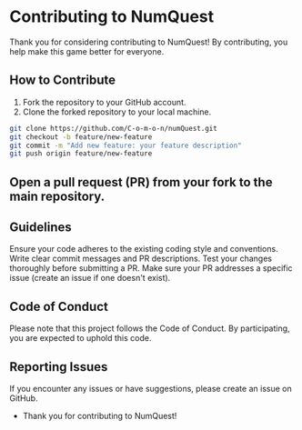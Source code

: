 # Contributing to NumQuest

Thank you for considering contributing to NumQuest! By contributing, you help make this game better for everyone.

## How to Contribute

1. Fork the repository to your GitHub account.
2. Clone the forked repository to your local machine.

```bash
git clone https://github.com/C-o-m-o-n/numQuest.git
git checkout -b feature/new-feature
git commit -m "Add new feature: your feature description"
git push origin feature/new-feature
```

## Open a pull request (PR) from your fork to the main repository.

## Guidelines
Ensure your code adheres to the existing coding style and conventions.
Write clear commit messages and PR descriptions.
Test your changes thoroughly before submitting a PR.
Make sure your PR addresses a specific issue (create an issue if one doesn't exist).

## Code of Conduct
Please note that this project follows the Code of Conduct. By participating, you are expected to uphold this code.

## Reporting Issues
If you encounter any issues or have suggestions, please create an issue on GitHub.
- Thank you for contributing to NumQuest!
